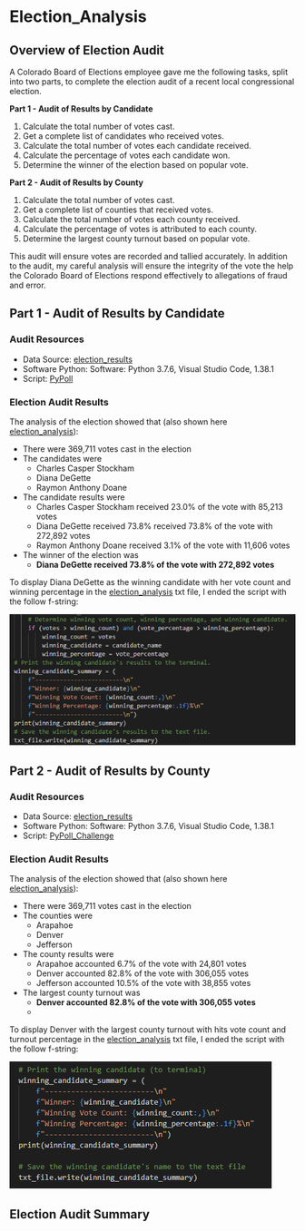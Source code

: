 # Election_Analysis
## Overview of Election Audit

A Colorado Board of Elections employee gave me the following tasks, split into two parts, to complete the election audit of a recent local congressional election.

**Part 1 - Audit of Results by Candidate**
1. Calculate the total number of votes cast.
2. Get a complete list of candidates who received votes.
3. Calculate the total number of votes each candidate received.
4. Calculate the percentage of votes each candidate won.
5. Determine the winner of the election based on popular vote.

**Part 2 - Audit of Results by County**
1. Calculate the total number of votes cast.
2. Get a complete list of counties that received votes.
3. Calculate the total number of votes each county received.
4. Calculate the percentage of votes is attributed to each county.
5. Determine the largest county turnout based on popular vote.

This audit will ensure votes are recorded and tallied accurately. In addition to the audit, my careful analysis will ensure the integrity of the vote the help the Colorado Board of Elections respond effectively to allegations of fraud and error.

## Part 1 - Audit of Results by Candidate
### Audit Resources
- Data Source: [election_results](https://github.com/dwwatson1/Election_Analysis/blob/main/Resources/election_results.csv)
- Software Python: Software: Python 3.7.6, Visual Studio Code, 1.38.1
- Script: [PyPoll](https://github.com/dwwatson1/Election_Analysis/blob/main/PyPoll.py)

### Election Audit Results
The analysis of the election showed that (also shown here [election_analysis](https://github.com/dwwatson1/Election_Analysis/blob/main/analysis/election_analysis.txt)):
- There were 369,711 votes cast in the election
- The candidates were
  - Charles Casper Stockham
  - Diana DeGette
  - Raymon Anthony Doane
- The candidate results were
  - Charles Casper Stockham received 23.0% of the vote with 85,213 votes
  - Diana DeGette received 73.8% received 73.8% of the vote with 272,892 votes
  - Raymon Anthony Doane received 3.1% of the vote with 11,606 votes
- The winner of the election was
  - **Diana DeGette received 73.8% of the vote with 272,892 votes**
 
To display Diana DeGette as the winning candidate with her vote count and winning percentage in the [election_analysis](https://github.com/dwwatson1/Election_Analysis/blob/main/analysis/election_analysis.txt) txt file, I ended the script with the follow f-string:

![Winning_Candidate](https://github.com/dwwatson1/Election_Analysis/blob/main/Resources/Winning_Candidate.PNG)

## Part 2 - Audit of Results by County
### Audit Resources
- Data Source: [election_results](https://github.com/dwwatson1/Election_Analysis/blob/main/Resources/election_results.csv)
- Software Python: Software: Python 3.7.6, Visual Studio Code, 1.38.1
- Script: [PyPoll_Challenge](https://github.com/dwwatson1/Election_Analysis/blob/main/PyPoll_Challenge.py)

### Election Audit Results
The analysis of the election showed that (also shown here [election_analysis](https://github.com/dwwatson1/Election_Analysis/blob/main/analysis/election_analysis.txt)):
- There were 369,711 votes cast in the election
- The counties were
  - Arapahoe
  - Denver
  - Jefferson
- The county results were
  - Arapahoe accounted 6.7% of the vote with 24,801 votes
  - Denver accounted 82.8% of the vote with 306,055 votes
  - Jefferson accounted 10.5% of the vote with 38,855 votes
- The largest county turnout was
  - **Denver accounted 82.8% of the vote with 306,055 votes**
  - 
To display Denver with the largest county turnout with hits vote count and turnout percentage in the [election_analysis](https://github.com/dwwatson1/Election_Analysis/blob/main/analysis/election_analysis.txt) txt file, I ended the script with the follow f-string:

![Winning_County](https://github.com/dwwatson1/Election_Analysis/blob/main/Resources/Winning_County.PNG)

## Election Audit Summary
